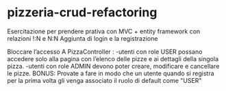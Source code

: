 # pizzeria-crud-refactoring
Esercitazione per prendere prativa con MVC + entity framework con relazioni !:N e N:N
Aggiunta di login e la registrazione

Bloccare l’accesso A PizzaController :
        -utenti con role USER possano accedere solo alla pagina con l’elenco delle pizze e ai dettagli della singola pizza. 
        -utenti con role ADMIN devono poter creare, modificare e cancellare le pizze.
BONUS:
Provate a fare in modo che un utente quando si registra per la prima volta gli venga associato il ruolo di default come "USER"
